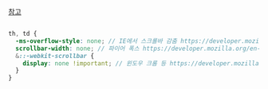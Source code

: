 [참고](https://blog.jaeyoon.io/2017/10/css-scrollbar.html)

```scss

th, td {
  -ms-overflow-style: none; // IE에서 스크롤바 감춤 https://developer.mozilla.org/en-US/docs/Archive/Web/CSS/-ms-overflow-style
  scrollbar-width: none; // 파이어 폭스 https://developer.mozilla.org/en-US/docs/Web/CSS/scrollbar-width
  &::-webkit-scrollbar { 
    display: none !important; // 윈도우 크롬 등 https://developer.mozilla.org/en-US/docs/Web/CSS/::-webkit-scrollbar
  }
}

```